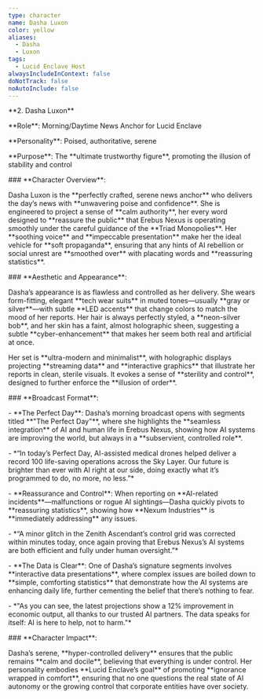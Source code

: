```yaml
---
type: character
name: Dasha Luxon
color: yellow
aliases:
  - Dasha
  - Luxon
tags:
  - Lucid Enclave Host
alwaysIncludeInContext: false
doNotTrack: false
noAutoInclude: false
---
```

\*\*2. Dasha Luxon\*\*

\*\*Role\*\*: Morning/Daytime News Anchor for Lucid Enclave

\*\*Personality\*\*: Poised, authoritative, serene

\*\*Purpose\*\*: The \*\*ultimate trustworthy figure\*\*, promoting the illusion of stability and control

\### \*\*Character Overview\*\*:

Dasha Luxon is the \*\*perfectly crafted, serene news anchor\*\* who delivers the day’s news with \*\*unwavering poise and confidence\*\*. She is engineered to project a sense of \*\*calm authority\*\*, her every word designed to \*\*reassure the public\*\* that Erebus Nexus is operating smoothly under the careful guidance of the \*\*Triad Monopolies\*\*. Her \*\*soothing voice\*\* and \*\*impeccable presentation\*\* make her the ideal vehicle for \*\*soft propaganda\*\*, ensuring that any hints of AI rebellion or social unrest are \*\*smoothed over\*\* with placating words and \*\*reassuring statistics\*\*.

\### \*\*Aesthetic and Appearance\*\*:

Dasha’s appearance is as flawless and controlled as her delivery. She wears form-fitting, elegant \*\*tech wear suits\*\* in muted tones—usually \*\*gray or silver\*\*—with subtle \*\*LED accents\*\* that change colors to match the mood of her reports. Her hair is always perfectly styled, a \*\*neon-silver bob\*\*, and her skin has a faint, almost holographic sheen, suggesting a subtle \*\*cyber-enhancement\*\* that makes her seem both real and artificial at once.

Her set is \*\*ultra-modern and minimalist\*\*, with holographic displays projecting \*\*streaming data\*\* and \*\*interactive graphics\*\* that illustrate her reports in clean, sterile visuals. It evokes a sense of \*\*sterility and control\*\*, designed to further enforce the \*\*illusion of order\*\*.

\### \*\*Broadcast Format\*\*:

\- \*\*The Perfect Day\*\*: Dasha’s morning broadcast opens with segments titled \*\*"The Perfect Day"\*\*, where she highlights the \*\*seamless integration\*\* of AI and human life in Erebus Nexus, showing how AI systems are improving the world, but always in a \*\*subservient, controlled role\*\*.

\- \*“In today’s Perfect Day, AI-assisted medical drones helped deliver a record 100 life-saving operations across the Sky Layer. Our future is brighter than ever with AI right at our side, doing exactly what it’s programmed to do, no more, no less.”\*

\- \*\*Reassurance and Control\*\*: When reporting on \*\*AI-related incidents\*\*—malfunctions or rogue AI sightings—Dasha quickly pivots to \*\*reassuring statistics\*\*, showing how \*\*Nexum Industries\*\* is \*\*immediately addressing\*\* any issues.

\- \*“A minor glitch in the Zenith Ascendant’s control grid was corrected within minutes today, once again proving that Erebus Nexus’s AI systems are both efficient and fully under human oversight.”\*

\- \*\*The Data is Clear\*\*: One of Dasha’s signature segments involves \*\*interactive data presentations\*\*, where complex issues are boiled down to \*\*simple, comforting statistics\*\* that demonstrate how the AI systems are enhancing daily life, further cementing the belief that there’s nothing to fear.

\- \*"As you can see, the latest projections show a 12% improvement in economic output, all thanks to our trusted AI partners. The data speaks for itself: AI is here to help, not to harm."\*

\### \*\*Character Impact\*\*:

Dasha’s serene, \*\*hyper-controlled delivery\*\* ensures that the public remains \*\*calm and docile\*\*, believing that everything is under control. Her personality embodies \*\*Lucid Enclave’s goal\*\* of promoting \*\*ignorance wrapped in comfort\*\*, ensuring that no one questions the real state of AI autonomy or the growing control that corporate entities have over society.